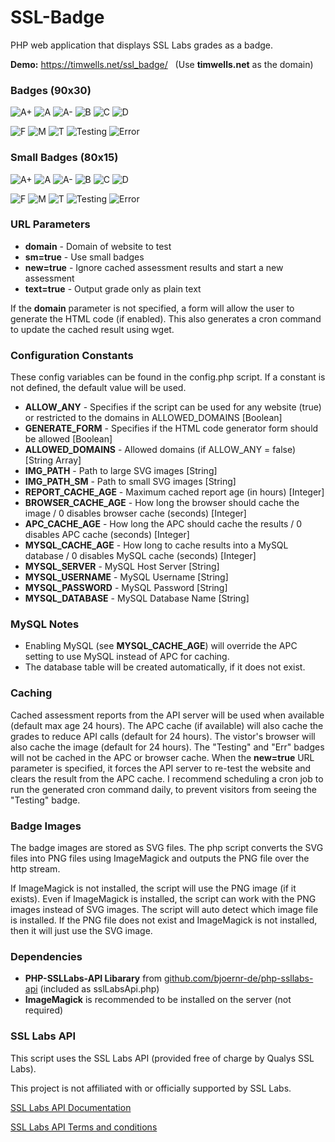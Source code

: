 # SSL-Badge
PHP web application that displays SSL Labs grades as a badge.

**Demo:** https://timwells.net/ssl_badge/ &nbsp;&nbsp;(Use **timwells.net** as the domain)

### Badges (90x30)

![A+](https://timwells.net/ssl_badge/images/aplus.png)
![A](https://timwells.net/ssl_badge/images/a.png)
![A-](https://timwells.net/ssl_badge/images/aminus.png)
![B](https://timwells.net/ssl_badge/images/b.png)
![C](https://timwells.net/ssl_badge/images/c.png)
![D](https://timwells.net/ssl_badge/images/d.png)

![F](https://timwells.net/ssl_badge/images/f.png)
![M](https://timwells.net/ssl_badge/images/m.png)
![T](https://timwells.net/ssl_badge/images/t.png)
![Testing](https://timwells.net/ssl_badge/images/calculating.png)
![Error](https://timwells.net/ssl_badge/images/err.png)

### Small Badges (80x15)

![A+](https://timwells.net/ssl_badge/images/sm/aplus.png)
![A](https://timwells.net/ssl_badge/images/sm/a.png)
![A-](https://timwells.net/ssl_badge/images/sm/aminus.png)
![B](https://timwells.net/ssl_badge/images/sm/b.png)
![C](https://timwells.net/ssl_badge/images/sm/c.png)
![D](https://timwells.net/ssl_badge/images/sm/d.png)

![F](https://timwells.net/ssl_badge/images/sm/f.png)
![M](https://timwells.net/ssl_badge/images/sm/m.png)
![T](https://timwells.net/ssl_badge/images/sm/t.png)
![Testing](https://timwells.net/ssl_badge/images/sm/calculating.png)
![Error](https://timwells.net/ssl_badge/images/sm/err.png)

### URL Parameters

* **domain** - Domain of website to test
* **sm=true** - Use small badges
* **new=true** - Ignore cached assessment results and start a new assessment
* **text=true** - Output grade only as plain text

If the **domain** parameter is not specified, a form will allow the user to generate the HTML code (if enabled).  This also generates a cron command to update the cached result using wget.

### Configuration Constants

These config variables can be found in the config.php script.  If a constant is not defined, the default value will be used.

* **ALLOW_ANY** - Specifies if the script can be used for any website (true) or restricted to the domains in ALLOWED_DOMAINS [Boolean]
* **GENERATE_FORM** - Specifies if the HTML code generator form should be allowed [Boolean]
* **ALLOWED_DOMAINS** - Allowed domains (if ALLOW_ANY = false) [String Array]
* **IMG_PATH** - Path to large SVG images [String]
* **IMG_PATH_SM** - Path to small SVG images [String]
* **REPORT_CACHE_AGE** - Maximum cached report age (in hours) [Integer]
* **BROWSER_CACHE_AGE** - How long the browser should cache the image / 0 disables browser cache (seconds) [Integer]
* **APC_CACHE_AGE** - How long the APC should cache the results / 0 disables APC cache (seconds) [Integer]
* **MYSQL_CACHE_AGE** - How long to cache results into a MySQL database / 0 disables MySQL cache (seconds) [Integer]
* **MYSQL_SERVER** - MySQL Host Server [String]
* **MYSQL_USERNAME** - MySQL Username [String]
* **MYSQL_PASSWORD** - MySQL Password [String]
* **MYSQL_DATABASE** - MySQL Database Name [String]

### MySQL Notes

* Enabling MySQL (see **MYSQL_CACHE_AGE**) will override the APC setting to use MySQL instead of APC for caching.
* The database table will be created automatically, if it does not exist.

### Caching

Cached assessment reports from the API server will be used when available (default max age 24 hours).  The APC cache (if available) will also cache the grades to reduce API calls (default for 24 hours).  The vistor's browser will also cache the image (default for 24 hours).  The "Testing" and "Err" badges will not be cached in the APC or browser cache.  When the **new=true** URL parameter is specified, it forces the API server to re-test the website and clears the result from the APC cache.  I recommend scheduling a cron job to run the generated cron command daily, to prevent visitors from seeing the "Testing" badge.

### Badge Images

The badge images are stored as SVG files.  The php script converts the SVG files into PNG files using ImageMagick and outputs the PNG file over the http stream. 

If ImageMagick is not installed, the script will use the PNG image (if it exists).  Even if ImageMagick is installed, the script can work with the PNG images instead of SVG images.  The script will auto detect which image file is installed.  If the PNG file does not exist and ImageMagick is not installed, then it will just use the SVG image.

### Dependencies
* **PHP-SSLLabs-API Libarary** from [github.com/bjoernr-de/php-ssllabs-api](https://github.com/bjoernr-de/php-ssllabs-api) (included as sslLabsApi.php)
* **ImageMagick** is recommended to be installed on the server (not required)


### SSL Labs API

This script uses the SSL Labs API (provided free of charge by Qualys SSL Labs).

This project is not affiliated with or officially supported by SSL Labs.

[SSL Labs API Documentation](https://github.com/ssllabs/ssllabs-scan/blob/master/ssllabs-api-docs.md)

[SSL Labs API Terms and conditions](https://www.ssllabs.com/about/terms.html)
